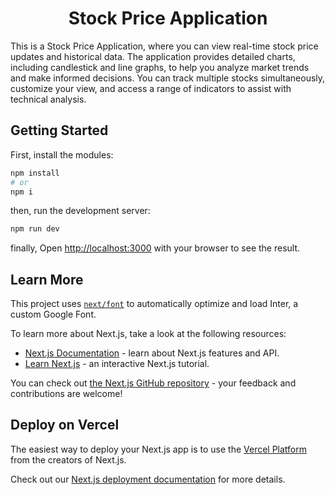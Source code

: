 <h1 align="center">Stock Price Application</h1> 



This is a Stock Price Application, where you can view real-time stock price updates and historical data. The application provides detailed charts, including candlestick and line graphs, to help you analyze market trends and make informed decisions. You can track multiple stocks simultaneously, customize your view, and access a range of indicators to assist with technical analysis.

## Getting Started

First, install the modules:
```bash
npm install 
# or 
npm i
```

then, run the development server:

```bash
npm run dev
```

finally, Open [http://localhost:3000](http://localhost:3000) with your browser to see the result.




## Learn More

This project uses [`next/font`](https://nextjs.org/docs/basic-features/font-optimization) to automatically optimize and load Inter, a custom Google Font.

To learn more about Next.js, take a look at the following resources:

- [Next.js Documentation](https://nextjs.org/docs) - learn about Next.js features and API.
- [Learn Next.js](https://nextjs.org/learn) - an interactive Next.js tutorial.

You can check out [the Next.js GitHub repository](https://github.com/vercel/next.js/) - your feedback and contributions are welcome!

## Deploy on Vercel

The easiest way to deploy your Next.js app is to use the [Vercel Platform](https://vercel.com/new?utm_medium=default-template&filter=next.js&utm_source=create-next-app&utm_campaign=create-next-app-readme) from the creators of Next.js.

Check out our [Next.js deployment documentation](https://nextjs.org/docs/deployment) for more details.
